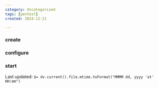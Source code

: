 ```yaml
---
category: Uncategorized
tags: [pentest]
created: 2024-12-21

---
```

### create
### configure
### start


Last updated: `$= dv.current().file.mtime.toFormat("MMMM dd, yyyy 'at' HH:mm")`
